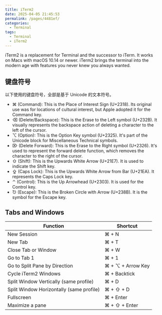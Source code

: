 ```yaml
---
title: iTerm2
date: 2025-04-05 21:45:53
permalink: /pages/4481ef/
categories:
  - Terminal
tags:
  - Terminal
  - iTerm2
---
```


iTerm2 is a replacement for Terminal and the successor to iTerm. It works on Macs with macOS 10.14 or newer. iTerm2 brings the terminal into the modern age with features you never knew you always wanted.

<!-- more -->

## 键盘符号

以下使用的键盘符号，全部是基于 Unicode 的文本符号。

- ⌘ (Command): This is the Place of Interest Sign (U+2318). Its original use was for locations of cultural interest, but Apple adopted it for the Command key.
- ⌫ (Delete/Backspace): This is the Erase to the Left symbol (U+232B). It visually represents the backspace action of deleting a character to the left of the cursor.
- ⌥ (Option): This is the Option Key symbol (U+2325). It's part of the Unicode block for Miscellaneous Technical symbols.
- ⌦ (Delete Forward): This is the Erase to the Right symbol (U+2326). It's used to represent the forward delete function, which removes the character to the right of the cursor.
- ⇧ (Shift): This is the Upwards White Arrow (U+21E7). It is used to indicate the Shift key.
- ⇪ (Caps Lock): This is the Upwards White Arrow from Bar (U+21EA). It represents the Caps Lock key.
- ⌃ (Control): This is the Up Arrowhead (U+2303). It is used for the Control key.
- ⎋ (Escape): This is the Broken Circle with Arrow (U+238B). It is the symbol for the Escape key.

## Tabs and Windows

| **Function**                             | **Shortcut**      |
| ---------------------------------------- | ----------------- |
| New Session                              | ⌘ + N             |
| New Tab                                  | ⌘ + T             |
| Close Tab or Window                      | ⌘ + W             |
| Go to Tab 1                              | ⌘ + 1             |
| Go to Split Pane by Direction            | ⌘ + ⌥ + Arrow Key |
| Cycle iTerm2 Windows                     | ⌘ + Backtick      |
| Split Window Vertically (same profile)   | ⌘ + D             |
| Split Window Horizontally (same profile) | ⌘ + ⇧ + D         |
| Fullscreen                               | ⌘ + Enter         |
| Maximize a pane                          | ⌘ + ⇧ + Enter     |
